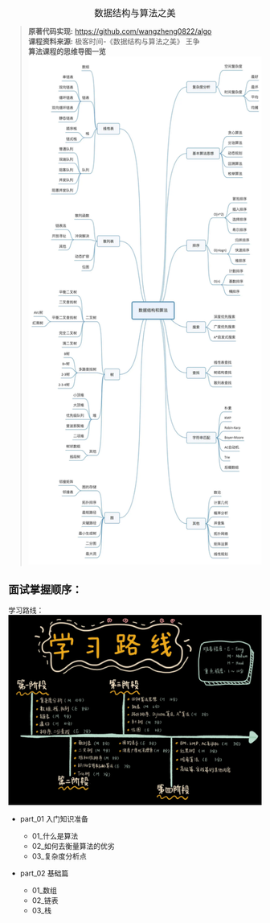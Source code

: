 <!--ts-->

<div align = "center"><font size = 4>数据结构与算法之美</font></div>

> **原著代码实现:** https://github.com/wangzheng0822/algo   
> **课程资料来源:** 极客时间-《数据结构与算法之美》 王争                    
> **算法课程的思维导图一览**
> ![img.png](算法课程的思维导图一览.png)

## 面试掌握顺序：
学习路线：![img.png](学习路线.png)

- part_01 入门知识准备
  - 01_什么是算法
  - 02_如何去衡量算法的优劣
  - 03_复杂度分析点

- part_02 基础篇
  - 01_数组
  - 02_链表
  - 03_栈

<!--te-->